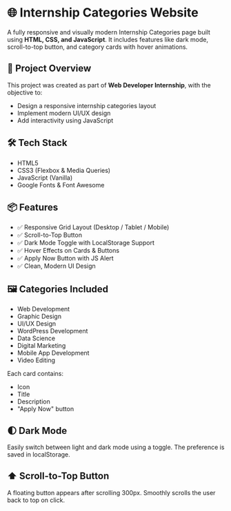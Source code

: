 # 🌐 Internship Categories Website

A fully responsive and visually modern Internship Categories page built using **HTML, CSS, and JavaScript**. It includes features like dark mode, scroll-to-top button, and category cards with hover animations.

## 🎯 Project Overview

This project was created as part of **Web Developer Internship**, with the objective to:

- Design a responsive internship categories layout
- Implement modern UI/UX design
- Add interactivity using JavaScript

## 🛠️ Tech Stack

- HTML5
- CSS3 (Flexbox & Media Queries)
- JavaScript (Vanilla)
- Google Fonts & Font Awesome

## 📦 Features

- ✅ Responsive Grid Layout (Desktop / Tablet / Mobile)
- ✅ Scroll-to-Top Button
- ✅ Dark Mode Toggle with LocalStorage Support
- ✅ Hover Effects on Cards & Buttons
- ✅ Apply Now Button with JS Alert
- ✅ Clean, Modern UI Design

## 🖼️ Categories Included

- Web Development
- Graphic Design
- UI/UX Design
- WordPress Development
- Data Science
- Digital Marketing
- Mobile App Development
- Video Editing

Each card contains:
- Icon
- Title
- Description
- "Apply Now" button

## 🌓 Dark Mode

Easily switch between light and dark mode using a toggle. The preference is saved in localStorage.

## ⬆️ Scroll-to-Top Button

A floating button appears after scrolling 300px. Smoothly scrolls the user back to top on click.

